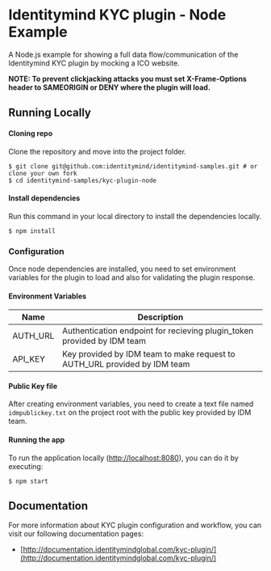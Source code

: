 # Identitymind KYC plugin - Node Example
A Node.js example for showing a full data flow/communication of the Identitymind KYC plugin by mocking a ICO website.

**NOTE: To prevent clickjacking attacks you must set X-Frame-Options header to SAMEORIGIN or DENY where the plugin will load.**

## Running Locally

#### Cloning repo
Clone the repository and move into the project folder.
```
$ git clone git@github.com:identitymind/identitymind-samples.git # or clone your own fork
$ cd identitymind-samples/kyc-plugin-node
```

#### Install dependencies
Run this command in your local directory to install the dependencies locally.
```
$ npm install
```

### Configuration
Once node dependencies are installed, you need to set environment variables for the plugin to load and also for validating the plugin response.

#### Environment Variables
Name | Description
--------- | -------
AUTH_URL | Authentication endpoint for recieving plugin_token provided by IDM team
API_KEY | Key provided by IDM team to make request to AUTH_URL provided by IDM team

#### Public Key file

After creating environment variables, you need to create a text file named `idmpublickey.txt` on the project root with the public key provided by IDM team.

#### Running the app
To run the application locally ([http://localhost:8080](http://localhost:8080)), you can do it by executing:
```
$ npm start
```


## Documentation
For more information about KYC plugin configuration and workflow, you can visit our following documentation pages:
* [http://documentation.identitymindglobal.com/kyc-plugin/](http://documentation.identitymindglobal.com/kyc-plugin/)